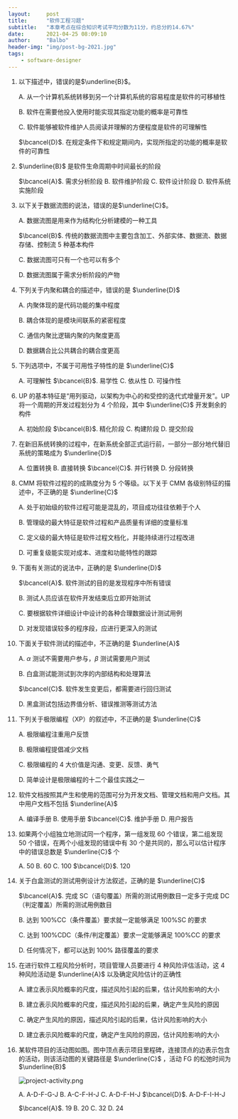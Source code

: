 ```yaml
---
layout:     post
title:      "软件工程习题"
subtitle:   "本章考点在综合知识考试平均分数为11分，约总分的14.67%"
date:       2021-04-25 08:09:10
author:     "Balbo"
header-img: "img/post-bg-2021.jpg"
tags:
    - software-designer
---
```


1. 以下描述中，错误的是$\underline{B}$。

   A. 从一个计算机系统转移到另一个计算机系统的容易程度是软件的可移植性

   B. 软件在需要他投入使用时能实现其指定功能的概率是可靠性

   C. 软件能够被软件维护人员阅读并理解的方便程度是软件的可理解性

   $\bcancel{D}$. 在规定条件下和规定期间内，实现所指定的功能的概率是软件的可靠性

2. $\underline{B}$ 是软件生命周期中时间最长的阶段

   $\bcancel{A}$. 需求分析阶段	B. 软件维护阶段	C. 软件设计阶段	D. 软件系统实施阶段

3. 以下关于数据流图的说法，错误的是$\underline{C}$。

   A. 数据流图是用来作为结构化分析建模的一种工具

   $\bcancel{B}$. 传统的数据流图中主要包含加工、外部实体、数据流、数据存储、控制流 5 种基本构件

   C. 数据流图可只有一个也可以有多个

   D. 数据流图属于需求分析阶段的产物

4. 下列关于内聚和耦合的描述中，错误的是 $\underline{D}$

   A. 内聚体现的是代码功能的集中程度

   B. 耦合体现的是模块间联系的紧密程度

   C. 通信内聚比逻辑内聚的内聚度更高

   D. 数据耦合比公共耦合的耦合度更高

5. 下列选项中，不属于可用性子特性的是 $\underline{C}$

   A. 可理解性	$\bcancel{B}$. 易学性	C. 依从性	D. 可操作性

6. UP 的基本特征是“用列驱动，以架构为中心的和受控的迭代式增量开发”。UP 将一个周期的开发过程划分为 4 个阶段，其中 $\underline{C}$ 开发剩余的构件

   A. 初始阶段	$\bcancel{B}$. 精化阶段	C. 构建阶段	D. 提交阶段

7. 在新旧系统转换的过程中，在新系统全部正式运行前，一部分一部分地代替旧系统的策略成为 $\underline{D}$

   A. 位置转换	B. 直接转换	$\bcancel{C}$. 并行转换	D. 分段转换

8. CMM 将软件过程的的成熟度分为 5 个等级。以下关于 CMM 各级别特征的描述中，不正确的是 $\underline{C}$

   A. 处于初始级的软件过程可能是混乱的，项目成功往往依赖于个人

   B. 管理级的最大特征是软件过程和产品质量有详细的度量标准

   C. 定义级的最大特征是软件过程文档化，并能持续进行过程改进

   D. 可重复级能实现对成本、进度和功能特性的跟踪

9. 下面有关测试的说法中，正确的是 $\underline{D}$

   $\bcancel{A}$. 软件测试的目的是发现程序中所有错误

   B. 测试人员应该在软件开发结束后立即开始测试

   C. 要根据软件详细设计中设计的各种合理数据设计测试用例

   D. 对发现错误较多的程序段，应进行更深入的测试

10. 下面关于软件测试的描述中，不正确的是 $\underline{A}$

    A. $\alpha$ 测试不需要用户参与，$\beta$ 测试需要用户测试

    B. 白盒测试能测试到次序的内部结构和处理算法

    $\bcancel{C}$. 软件发生变更后，都需要进行回归测试

    D. 黑盒测试包括边界值分析、错误推测等测试方法

11. 下列关于极限编程（XP）的叙述中，不正确的是 $\underline{C}$

    A. 极限编程注重用户反馈

    B. 极限编程提倡减少文档

    C. 极限编程的 4 大价值是沟通、变更、反馈、勇气

    D. 简单设计是极限编程的十二个最佳实践之一

12. 软件文档按照其产生和使用的范围可分为开发文档、管理文档和用户文档。其中用户文档不包括 $\underline{A}$

    A. 编译手册	B. 使用手册	$\bcancel{C}$. 维护手册	D. 用户报告

13. 如果两个小组独立地测试同一个程序，第一组发现 60 个错误，第二组发现 50 个错误，在两个小组发现的错误中有 30 个是共同的，那么可以估计程序中的错误总数是 $\underline{C}$ 个

    A. 50	B. 60	C. 100	$\bcancel{D}$. 120

14. 关于白盒测试的测试用例设计方法叙述，正确的是 $\underline{C}$

    $\bcancel{A}$. 完成 SC（语句覆盖）所需的测试用例数目一定多于完成 DC（判定覆盖）所需的测试用例数目

    B. 达到 100%CC（条件覆盖）要求就一定能够满足 100%SC 的要求

    C. 达到 100%CDC（条件/判定覆盖）要求一定能够满足 100%CC 的要求

    D. 任何情况下，都可以达到 100% 路径覆盖的要求

15. 在进行软件工程风险分析时，项目管理人员要进行 4 种风险评估活动，这 4 种风险活动是 $\underline{A}$ 以及确定风险估计的正确性

    A. 建立表示风险概率的尺度，描述风险引起的后果，估计风险影响的大小

    B. 建立表示风险概率的尺度，描述风险引起的后果，确定产生风险的原因

    C. 确定产生风险的原因，描述风险引起的后果，估计风险影响的大小

    D. 建立表示风险概率的尺度，确定产生风险的原因，估计风险影响的大小

16. 某软件项目的活动图如图。图中顶点表示项目里程碑，连接顶点的边表示包含的活动，则该活动图的关键路径是 $\underline{C}$ ，活动 FG 的松弛时间为 $\underline{B}$

    ![project-activity.png](https://i.loli.net/2021/04/25/SdtNjweCT2X4hxB.png)

    A. A-D-F-G-J	B. A-C-F-H-J C. A-D-F-H-J	$\bcancel{D}$. A-D-F-I-H-J

    $\bcancel{A}$. 19	B. 20	C. 32	D. 24
